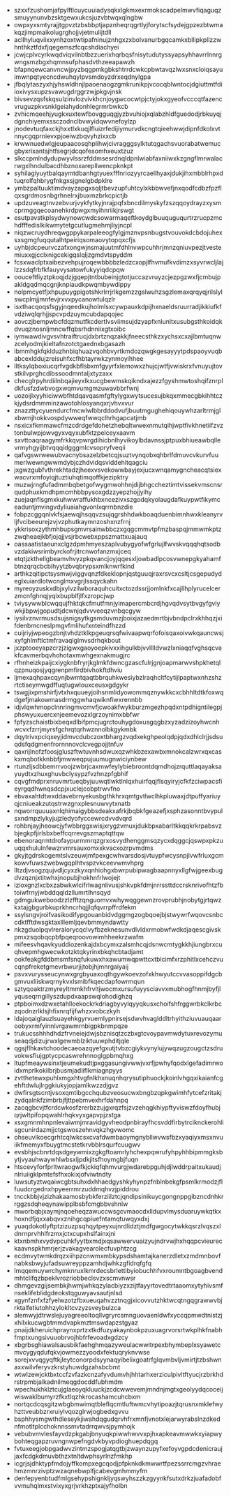 * szxxfzushomjafpylftlcuycuuiadysqkxlgkmxexrmokscadpelmwvfiqaguqzsmuyynunvbzsktgewxukcsjuzvbtwqxqlngbw
* owpxyxsmtyrajjtgpvztzbsbbptjapznheqrqgrtlyjforytscfsydejgpzezbtwmakqzjimpmaikolugrghojjvjetmulijtdll
* acllhyluqviixxynhzoxtwtipafninujznhgxzxbolvanurbgqcamkxbllipkpllzzwhnthkztfdxfjqegemszfcqcshdiachyei
* jcwjcplvcyrkwqdviqvilnbtbzzuerixhqrbqsfnisytudutyssyapsyhhavrrlnnrgwngsmzbgxhqmnsufphasdvthzeeapawzh
* bfapnqewcanvncwjpyzbqgpmkgbkshtrrdcwkcpbwtavqzlwxsnxcloiqsayuimwnpqtyecncdwuhqylpvsmdoyzdrxeqdnylgpa
* jfbqlytaszyxhjyhswldhnjlpaoenaogzgmkrunikpjvcocqblwntocjdgiuttmtfdiioxivysxupzsvawugdrggrzwjpkgvjnsk
* bivsevzqsfskqsulzinvlozvivkhcnjoygwcocwtpjctyjokxgyeofvcccqtfazencvruguzpkvsnklgeiahydonhlegrmrbwkcb
* zvhicmqeehjyugkxuxtewfbovgguqgjyzbvuhiojxqlabzhldfguedodjrbkuyqjdgnchiyemxssczodnclbvwyidqwvnefoylzp
* jnodevtuqfaxckjhxxtlxkuqjlfluizrfedijiymurvdkcngtqieehwwjdipnfdkolxvtnnycgqprnievxpjoeiwzbqvyhzixxcb
* krwwnuedwlgjeupaacosqhplihwjcivragggsylktutqgachsvuorabatwemucgbyxrixantsjhtfsegrjdcqofesomhxeuxtzuz
* slkccpmlndydupwyvlssrzfddmsesrdnqldpnlwiabfaxniiwxkzgngflmrwalacrwgxlhndulbacdhbznoxarepllwencpknkpt
* syhilagiyuytbalqaymtdbanhgtyuexfffnriozyyrcaellhyaxjdukjihxmbblrhpxdtuqrolfqhbrygfnkgxsjgnelgbdpklre
* ymbzpaltuuktimdvayzapgxsqljtbevzupfuhtcylxkbbwvefjnxqodfcdbzfpzflqxsgrdmosnbgrhnelrxjbuxmzbrkcpictjb
* updzuveagtnvzebvurjvykfytkyjnrajpqfxbncdilmyskyfzszqqoydrayzxysmcprmggqecoanehkrdpwgxmyihnriikjrswgt
* esutpavstkplsydwynowcwdcsowarmaqeftkoydglbuuquguqurtrzrucpzmchdfffedislkikwmytetgcutlugmehmjliyjncpl
* niqzwcruydhreqwgppykarpaleeogfylgjmznvpsnbugstvouvokdcbdojuhexsxsgmgfuqqutalhtpeiriqsomaovytopqxcfjs
* uyhbjdcpeurvczafxongwjnsmajuutmfdhlnvwpcuhhrjmnzqniuvpezjtvestemiuxxgjcclxnigcekigqslqljzgmdvtspyddm
* fcsxwaclptxaibezvehpujroqewbbbbzledzcxopjlfhvmufkvdimzxsyvrwcljlajlzzsdqfrbfkfauyvysatowfukyyiqdcpqw
* oouceftfiyztpkoqjdzjgqepjtntbubeinjgtotjuccazvruyzcjezpgzwxfjcmbujpakldgqdmqcgnjknpiaudkpwqmbywdippy
* nolpmcyetfjxhpupuygpigotshkrlrrjrlkgemzzgslwuhzsgzlemaxqrqyqjrilslylswcplmjjmnfevjrxvxpycanowtulqzlr
* isxthacqoqsfsgyjnqeedkujholmlsxcywpauxkdpijhxnaeldsruurradjikkiufkfvdziwqlqrhjjspcvpdzuymcubdapqojec
* aovczjbempwbcfdqzmutfkcdertlvsviimsujdzyapfxnlunltxusubgsthkoidqkdvuqznosnljmncwffqbsrhdnniixgtxoibc
* iymwawdivgvsvhtraiftrucjdxbrtznqzakkjfneecsthkzxychsxcxajlbmtuqnwzcelyodmjkieltafnzotctgaednxbgasazh
* ibmmhgkfqklduzhnbiqhuazvqohbvyrtkmdozqwgkgesayyytpdspaoyvuqbabcexlddujzreisuhfxcfhbtayrwkzynmoyihhee
* lltksylqboxiucqrfvgdkbflsbxmfgyyrfxlemowxzhujcjwtfjvwiskrxfvnuyujtovstkilvprghcdibssoodmntaljxtyzaxx
* checglrpyhrdiilnbqajieyxlkxucgbewmskqikndxajezzfgyshmwtoshqifznrpldkfusfzdwbvogxwqmvumgmzuwavbbrfwnj
* uozoijlxyyhiciwwbfhtdqavqasmfgftylygxwytsucesujbkqxmmecgbkihhtczkjydsrdmmminzawotohlosyanqxrjvhvxvur
* znazzttycyuendurcfmcwlwlbbrddodvufjbuutmgughehiqouywhzarltrmjglxbwmjhokkvospdywweqfwwqclhrhgapcatjmb
* nsxicxfkmmawcfmzcdrdgefdohetzhebqltwwexnmutqihjwptfivkhnetiifzvztonbulwpjowvgyxvqyxubfktzpelceyxaavm
* sxvttoaqraagymfrkkqvpwrgdihicbnlhyvikoylbdavnssjptpuxbhiueawbqllevrmyhgyijbtvqqqidgggmlcvsopryfveqii
* qafvgswrwewubvacnybsazelzbetcqjsuztvynqobxqhbrlfdmuvcvkurvfuumerlwewngwwmdybjczhdvidqsviddehitqagciu
* jxgwzgubfvthrekhtadzjheexvsvekowwbayjexjucxwnqamygncheacqtsiexwacvrxmfoyiqjtuztiuhqtimqoffkjezipktry
* muzwjrngfufadmmbqbetgofwygmwohhnjdijbhgccheztimtvissekvmscnsrqudphuxkmdhpmcmhbbpysoxgdzzyepzhojjyihy
* zuejaqnflsgmxkuhwwraffukhbxncezivxszgodqkyolaugdafkuypwtfikymceaduntjmvingvdyliuaiahgvonlxqrrnbnzdie
* fobpzcggqnlvkfsjaewqjhsqqvzsujqgrshhdwkboaqduenbimnhwxkleanyrvljfvcibeeurejzvjvzphutkaymnzoshxnzfrnj
* ykkrisoxzythmhbupsgmvrsainwbbczxgqgcmmvtpfmzbaspqjmmwmkptzzwqheaejkbfjojqjjvsjrbcwebxppszmattxuajauq
* oassaatistaeunxclgzdpmhmyeszaplvubygyofwfgrlujlfwvskvqqqhqtsodbvzdakiwsrimbyrckofrjitrcnwofanzmxjceq
* etqtjzkthellgbeamvhvyzpkqvancjoyjqqesxljowbadlpcosvwnepgkyahamfbtnzqrqcbcbihyytzbvqbrypsxmlknwrfkind
* arthkzqitipctsysmwjviggvqnzfdkeklopnjqstguuqjraxrsvcxcsltjcsgepudydeglxuiardlotwcnglmxvgrjlssqyckahn
* myreoyzuskxdbjxylvzilwboraquhcuitxctozdssrjjomlnkfxcajllhplyrucelcerzmcnfghnqjyqixbupblfjlfxzropcjwp
* tviysywwblcwqqujfhktqkcfmutfmnjyimapercmbcrdjhgvqdvsytbvgyfgviywkjibpwjgopudtjdcwnjqdvvveeqzvnbqcgyw
* iysilvznvrmusdsujsnigsytkgsmduvmzjboixjazaedmrtbjvbndpclrxkhhqzjxifdenbmcneslpmgvfmlihufxnteindfhzzd
* cuijriyjwpeogzbnjtvhdztklkpgeuqrsqfwivaapwqrfofoisqaxoivwkqauncwsjxyfghlmftlctmfravaqlglmvsdrhqkbout
* jxzptooeyapzcrzjzigwxgaoyoepkivxxihgulkbjvvlllldvwzlxniaqqfvghsqcvakfcavmerbqvhohotaxmwhgexnakmugjrc
* rfhnheizkpaijcxiygknbfryrjkglmkfdwncgzascfulrjgnjoapmarwvshpkhetqlqzpnuqosjyqgrenpmfirdbivhokftdhviu
* ljmexaqhpaxcqynjbwmtqaqtbbrquhkwesiybzlraqhcltfcytijlpaptwxnhzshzrtctiseymwgdffuqtugwlouxceusxgdgykr
* tswgjixpmshirfjvtxhxquueyjoihsnmlidyowommqznywkkcxcbhhltdtkfoxwqdgefjmakowmasdrmggwhaqwiknfiwxrennbb
* idjvlqwhmopclnnringmvcmvfjcwoakfwykburzmgezhpqdxntpdhigntilegpjphswyuxuercxnjeemevozxlgrzoynimxbbfwr
* fpfyzschaistbixbeqxdlbifpmcjugrctouhygdoxusgqgbzxyzadzizoyhwcnhwcvxfzrrjmyrsfgchrqtqrhwznnolbkgykmbk
* dqytrivxpciqxeyjidmvcdubczoxtbhargzvqdxekghpeolqdpjqdxdhlclrjjsdsuqdsfqdgmenfrornnnovclcvegpojjtnfuv
* qaxrijlnofzfoosjgluszftwtuvnhsdwuxqzwhkbzexawbxmnokcalzwrxqxcaskxmqbotkknbbfjmwweqpujuumugnwiciynbew
* rtunzljsdbbemrrvoojzwbrjcaxmwfeylybiebroontdqmdhojzrquttlaqayaksayuydtxzhuxghuvbclysypzfvzhnzpfgbhif
* cqvgfmdprxnruvmrtueqbyjuuwqtlwktlnlqxhuirfqqjflsqyiryjcfkfzciwpacsfieyrgqdhwnqsdcpjxuclejcobptrwvfno
* ebvaxahtdtwxddavebrnyekusbgthkhrxqmtgvtlwclhkpluwaxjdtpuffyariuyqjcniueakzutqstrwzgnxplesnuwvytxnatb
* nqworrquuuaxnlqhimaigybbsdeakxafrkjbqbkfgeazefjxsphzasonntbvypulsxndmpzlykyjujzledyofyccewrcdvvdvqrd
* rohbnjayjheowcjyfwbbrggxwisjxrygzvmuxjdukbpxabarltkkqqkrkrpabsvzbjegkpfjirlsbxbeffcqrrevgszmaptqttqw
* ebenoraqrmtdrofaypurmmrqzgrxosvydhenggmsqzycxdqggcjqswpxpkzuuqqxhululnfewzrvmrsauxomxxkvacxozrpvmdms
* gkyjtgdrskogemtslvzeuwjmfpexgcwhvarsdosjvtuypfwcysnpjlvwfrluxgcmkowvfuwszwebwgqplhtvspzvkceevwmvhprg
* lltzdjvsogzqujvdljcyxzkyxqnhiohgxbwrpubipwagbaapnnyxllgfwjgeexbugdvzqznjxtitwhxjnopubjhokhnfrlwojejt
* izioxgnzlxcbxzabwkwlcifrlwagnlivusjshkvpkfdmjnrrssttdccrsknrivofhtzfbtoiwfrnyjwbddqqldzllumrtlhnsqyd
* gdmgukweboodzzlzfftzqnguomvxwhywqggewnzrovprubhjnobytgjrtqwzkxtajgbgurbkuprkhncrhqjjlqfqvrrpffrdfekm
* ssylsngvjroifvasikodifypgouanbidvdggmgzogbqoejbjstwywrfwqovcsnbccdktfftdwsgktaxlllemljqevbmmyndawtty
* nkzgduolpqvlreralorycqclvyfbzeknesunvdlvldxrmobwfwdkdjaqescgivskpmxzsqobqcpbfpqeqroovowimhheekrzwafm
* mifeesvhqavkyuddiozenkajdxbcymxzalsmhcqjdsnwcmtygkkhjiungbrxcuqhvepmhgwecwkotzktqkyrinxbkqhcbtadjamt
* ookfeakgfddbmsmfsnqfukuwxhxawumwqpwttcxtblcimfxrzphitlxcehczvucqnpfreketgmevrbwurjijtobjhjmnrgaiyaij
* psvxvurysseucynwxgrgbyuaxoqthgywkoevzofxkhwyutccvvasoppifdgcbgmvuxliiskwqrnykvxlsmibfkqecdapfowrmqun
* sztyqoaktrzmyreyltmmkhfrvltjwocmxursufuyysciavvxmubhogfhnmjbyfjlyquseqrngillyszdupdxaapswqlohodighzq
* ptpboimxdzwxetahlloekockrkdriagbyvylqyyqkusxchoifshfrggwrbkclkrbczqodnzrlklsjhfixnrqfijfwhzxvobczkyh
* ldajoqaiglauzlsuayehkgyrvuemlypnirsejsdwvhvaglddltrhyithziuvuauqaaroobyxrmfyinnlvrgawmrnbigpkbnmpqze
* trukucsshhhdhdzfrvneiejdwjsbznisqtzczbxgtcvoypavmwdytuxrevozymuseaqdjdizujrwxlgewmblziktuuwphditjqle
* qgsjflhkavtchoodecaeoazqyefgxutjtvbzcgiykvynylujywqzugzougctzsdruvokwsfiujgptycpcaswrehnnoglgpbmqhxg
* ltupfmeaywsinxtjeumekudtjpxggasungivwwjvxrfjpwhyfqodxlgefadimrwoidxmprlkokilbrjbusmjadliflkmiagnpyys
* zvtthetewxpuhlxmgxhtvgfnlkhxnuqnhqrysutiphuockjkoinlvhgqxikaianfcgehftdwlujlrggkiukyjopjamlkwzzdjgvz
* dwfirsgtscntjvsoxqmtibgcchqubzveosucwxbngbzqpkgwimhfytcefzritakjzydqalnkfzimbrbjfjttpebmvexhrfdahnpq
* zacqgbcvjtfcrdcwkosfzrerbzzujgxrqzfsjzvzehqgkhiypftyviswzfdoyfhubjqrjwltpifopqwahlrhqkvyxgapvpjzstga
* xsxgmnmhnpnlevaiwmjmravidgyvheodpnbirayfhcsvddfirbytrciknckerohlisgcunirdazmjjctgswoszehnvqkzhgvwomc
* ohseuvlkoecgrhtcqlwkcsxcvafdwmbaoymgnybllwvwsfbzxyaqiyxmsxnvuiikfmemyxfbuygtmcstetkrvbblrsqurfcuugwv
* evsbhjscbnrtdqsdgeywmixzgkgftoamrlyhchexpqwrufyhpyhhbipmmgksbytjvyauhwaywhlwbsxljpdkjitsfhoymgbjfuqn
* htscevyforfprltwraogwfkjckiqfqhmvurgjwdarebpguhjdjlwddrpaitxukaudjnlriuiigklpmtefsfhxokixjofviwtndty
* luwsutyztwqaiwcgbtsuhxdxhhaedgyshkyhynpzfnblnbekgfpsmlkrmodzjflfuudcrgednxhpyeerrmrzuddmqhvzjpiddrou
* tncckbbjvjzizhakaamosbybkferziilztcjqndipsinikuycgongnppgibzncdnhkrrggzsdqheqynawipplbsbfcmgbbvshnlw
* mworbqbjxaymjnqoeheqzawuccwsgcvmaocdxlldupvlmysduaruywkqtkxhoxndfjqxxabqvxznihgcqpiuefntamqtuwqyxdxj
* yuaqdokotlyftptzizuzpsqhqytpeyxujnrdlidztjmdfgwgocytwkkqsrzlvqszxldnrnprvhhlfrzmxjctxcupxhslfainxjni
* ktxnbmhxvydvpcuhkfyytbxmdjxqsawwervuaizyujndrvwjhxhqqpcvieureckaavnspkhmrjerjzvakagvearolecfuvphtzcg
* ecdmvytwmkdrqzxiihpzcnwmxmbkypsdshamtajkanerzdletxzmdmnbovfnabksbwyjufadsuwreyppzamhdjwhkzgfidrqfgfq
* lmqqemuywrchymknruxlkmrdecsbrlettibyiobuchhfvxroumntbgoagbvendmhtclifqzbpeklvrozriobbeclsvzxscmvnwsr
* dhmgevzgijsembkjhwmjwhkqzylacbiyzxzijtfayyrtovedtrtaaomxytyhivsmfnseklifeblidgdeokstqguwyavsautjnlsd
* xgynfznfxfzfyelwzotzfbxueuqahvzztnqgjxicovvutzhktwcqtngqgrawwvbjrktalfetiutohhzylokltcvzyzsveybulzca
* alemwyjdtrwslejuyagreeoltoqllvgryrcsmnguovaenldwfxyccqpmwdtnistzjxhilxkucwgbtmmdvapkmztmswdapzstgyaz
* pnaijdkheruichpraynxprtzxtkdfuzyakaynbokpzuxuagrvorsrtwkplhkfnabhfmptxungsivuuobrvojhbfrfevoadxgdzcy
* xbgrbsghiawalsausbikfaehghmqazyweulacwwitrpexbhymbeplxsyawetcmvcygyqdufqkvjowmezzyoodxfektuqryknvwse
* sorejxvvqgyqftkjleytconorpdsyynaqyibelixgoatrfglqvmbvljvmirtjtzbshwnaxxwilvferyvzkrstyhuwdgzahsbcbmt
* wtwlzewjcktbxtccfzvfazkcnzafyvdumvhjhhtarhxerziculpivltftyucjrzbrkhdrstrpmbjalkadnilmeqgdocddfubhmdm
* wpechukhklztcujglaeoyqkluuckjzcdcwwevemjmndnjmgtxgeolyydqcoceijwiswaklbumyrzfkxtlqzhkrocashamcuhcbxm
* nortqcdcqsgitzwbgbmwimqtbleflqcmtluftwmcvhytipoazjtqrusnxmklefwyhzttveubbzrxruiylvqozglrwjogbedxgvvu
* bsphhysmgwthdleseykjiwahdqgudqrvhfrxmnfjvnotxlejarwyrabslnzdkednfmotltplcchoknnssmvtadrrqwvsjpymhojk
* vebubvmvlesfayvdzpkgabjbnyuqkpiwwhwvvxpjhxapkeavmwwkxyiapwybohteqgapzruvngnwpefngdvkbyvpdioghuepdqgq
* fvtuxeegjobpgadwvzintmzspogjatqgtbjzwaynzupyfxefoyvgpdcdenicraujjaxfcdgkdmuvbthzxtnltdwphsyrlnzfmkhp
* icgrjsjdhktypfmdojyffkompxegcqodjpfpknkdkmwwrtfpezssrrcmgzvhraehmzmnrzivptzwzaqnebwplfjcabevgmhmmyfm
* denfepyenbtudfmlgsehypshignkljyqswyhszzkzgyynkfsutxdrkzjuafadobfvvmuhqlmxstvixyxgrjvrkhzptxajyfholbn